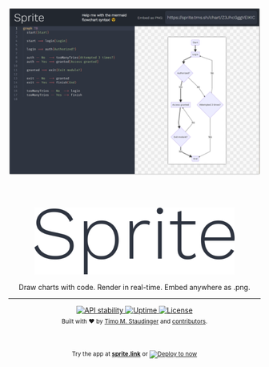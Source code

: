 <div align="center">
  <img width="800px" src="assets/screenshot.png" />
</div>

<br /><br />

<div align="center">
  <img width="400px" margin="40px" src="assets/logo.png" />

  Draw charts with code. Render in real-time. Embed anywhere as .png.
</div>

---

<div align="center">
  <!-- Stability -->
  <a href="https://nodejs.org/api/documentation.html#documentation_stability_index">
    <img src="https://img.shields.io/badge/stability-experimental-orange.svg?style=flat-square"
      alt="API stability" />
  </a>
  <a href="https://status.sprite.link/">
    <img alt="Uptime" src="https://img.shields.io/uptimerobot/ratio/m781849123-c9eca0ba5a53d00f06ac8b5d.svg?style=flat-square">
  </a>
  <a href="https://github.com/TimoSta/sprite/blob/master/LICENSE">
    <img alt="License" src="https://img.shields.io/github/license/TimoSta/sprite.svg?style=flat-square">
  </a>
</div>

<div align="center">
  <sub>Built with ❤ by <a href="https://twitter.com/TimoStaudinger">Timo M. Staudinger</a> and <a href="https://github.com/TimoSta/sprite/graphs/contributors">contributors</a>.
    
  <br /><br />
  
  <div font-size="20px">Try the app at <strong><a href="https://sprite.link">sprite.link</a></strong> or <a href="https://deploy.now.sh/?repo=https://github.com/TimoSta/sprite">
    <img src="https://deploy.now.sh/static/button.svg" alt="Deploy to now" />
  </a></div>
</div>
